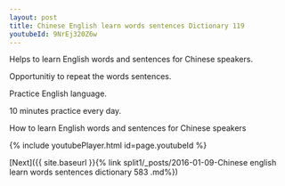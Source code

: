 ```yaml
---
layout: post
title: Chinese English learn words sentences Dictionary 119 
youtubeId: 9NrEj320Z6w
---
```

 
 
Helps to learn English words and sentences for Chinese speakers.

Opportunitiy to repeat the words sentences. 

Practice English language. 
 
10 minutes practice every day. 
 
How to learn English words and sentences for Chinese speakers 
 
{% include youtubePlayer.html id=page.youtubeId %}
 
 
[Next]({{ site.baseurl }}{% link  split1/_posts/2016-01-09-Chinese english learn words sentences dictionary 583 .md%})
 
